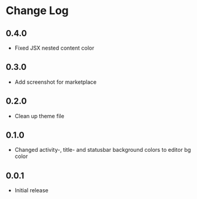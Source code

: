 # Change Log

## 0.4.0

- Fixed JSX nested content color

## 0.3.0

- Add screenshot for marketplace

## 0.2.0

- Clean up theme file

## 0.1.0

- Changed activity-, title- and statusbar background colors to editor bg color

## 0.0.1

- Initial release
